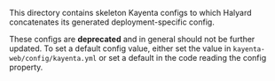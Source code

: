 This directory contains skeleton Kayenta configs to which Halyard concatenates
its generated deployment-specific config.

These configs are **deprecated** and in general should not be further updated.
To set a default config value, either set the value in
`kayenta-web/config/kayenta.yml` or set a default in the code reading the
config property.
